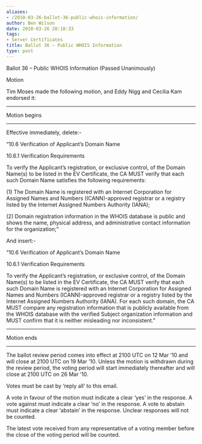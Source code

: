 ```yaml
---
aliases:
- /2010-03-26-ballot-36-public-whois-information/
author: Ben Wilson
date: 2010-03-26 20:18:33
tags:
- Server Certificates
title: Ballot 36 – Public WHOIS Information
type: post
---
```


Ballot 36 – Public WHOIS Information (Passed Unanimously)

Motion

Tim Moses made the following motion, and Eddy Nigg and Cecilia Kam endorsed it:

______________________________________________________________________

Motion begins

______________________________________________________________________

Effective immediately, delete:-

“10.6 Verification of Applicant’s Domain Name

10.6.1 Verification Requirements

To verify the Applicant’s registration, or exclusive control, of the Domain Name(s) to be listed in the EV Certificate, the CA MUST verify that each such Domain Name satisfies the following requirements:

(1) The Domain Name is registered with an Internet Corporation for Assigned Names and Numbers (ICANN)-approved registrar or a registry listed by the Internet Assigned Numbers Authority (IANA);

(2) Domain registration information in the WHOIS database is public and shows the name, physical address, and administrative contact information for the organization;”

And insert:-

“10.6 Verification of Applicant’s Domain Name

10.6.1 Verification Requirements

To verify the Applicant’s registration, or exclusive control, of the Domain Name(s) to be listed in the EV Certificate, the CA MUST verify that each such Domain Name is registered with an Internet Corporation for Assigned Names and Numbers (ICANN)-approved registrar or a registry listed by the Internet Assigned Numbers Authority (IANA). For each such domain, the CA MUST compare any registration information that is publicly available from the WHOIS database with the verified Subject organization information and MUST confirm that it is neither misleading nor inconsistent.”

______________________________________________________________________

Motion ends

______________________________________________________________________

The ballot review period comes into effect at 2100 UTC on 12 Mar ’10 and will close at 2100 UTC on 19 Mar ’10. Unless the motion is withdrawn during the review period, the voting period will start immediately thereafter and will close at 2100 UTC on 26 Mar ’10.

Votes must be cast by ‘reply all’ to this email.

A vote in favour of the motion must indicate a clear ‘yes’ in the response. A vote against must indicate a clear ‘no’ in the response. A vote to abstain must indicate a clear ‘abstain’ in the response. Unclear responses will not be counted.

The latest vote received from any representative of a voting member before the close of the voting period will be counted.